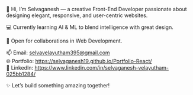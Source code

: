 👋 Hi, I’m Selvaganesh — a creative Front-End Developer passionate about designing elegant, responsive, and user-centric websites.

💻 Currently learning AI & ML to blend intelligence with great design.

🚀 Open for collaborations in Web Development.

📫 Email: selvavelayutham395@gmail.com  
🌐 Portfolio: https://selvaganesh19.github.io/Portfolio-React/  
💼 LinkedIn: https://www.linkedin.com/in/selvaganesh-velayutham-025bb1284/

✨ Let’s build something amazing together!
